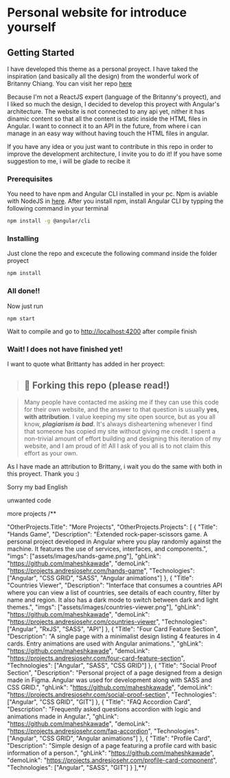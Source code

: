 # Personal website for introduce yourself

## Getting Started

I have developed this theme as a personal proyect. I have taked the inspiration (and basically all the design) from the wonderful work of Britanny Chiang. You can visit her repo [here](https://github.com/bchiang7/v4)

Because I'm not a ReactJS expert (language of the Britanny's proyect), and I liked so much the design, I decided to develop this proyect with Angular's architecture. The website is not connected to any api yet, nither it has dinamic content so that all the content is static inside the HTML files in Angular. I want to connect it to an API in the future, from where i can manage in an easy way without having touch the HTML files in angular.

If you have any idea or you just want to contribute in this repo in order to improve the development architecture, I invite you to do it! If you have some suggestion to me, i will be glade to recibe it

### Prerequisites

You need to have npm and Angular CLI installed in your pc. Npm is aviable with NodeJS in [here](https://nodejs.org/es/). After you install npm, install Angular CLI by typping the following command in your terminal

``` bash
npm install -g @angular/cli
```

### Installing

Just clone  the repo and excecute the following command inside the folder proyect

``` bash
npm install
```

### All done!!

Now just run
```
npm start
```
Wait to compile and go to [http://localhost:4200](http://localhost:4200) after compile finish

### Wait! I does not have finished yet!

I want to quote what Brittanty has added in her proyect:

>## 🚨 Forking this repo (please read!)

>Many people have contacted me asking me if they can use this code for their own website, and the answer to that question is usually **yes, with attribution**.
I value keeping my site open source, but as you all know, _**plagiarism is bad**_. It's always disheartening whenever I find that someone has copied my site without giving me credit. I spent a non-trivial amount of effort building and designing this iteration of my website, and I am proud of it! All I ask of you all is to not claim this effort as your own.

As I have made an attribution to Brittany, i wait you do the same with both in this proyect. Thank you :)

Sorry my bad English


unwanted code

more projects
/**

  "OtherProjects.Title": "More Projects",
  "OtherProjects.Projects": [
    {
      "Title": "Hands Game",
      "Description": "Extended rock-paper-scissors game. A personal project developed in Angular where you play randomly against the machine. It features the use of services, interfaces, and components.",
      "imgs": ["assets/images/hands-game.png"],
      "ghLink": "https://github.com/maheshkawade",
      "demoLink": "https://projects.andresjosehr.com/hands-game",
      "Technologies": ["Angular", "CSS GRID", "SASS", "Angular animations"]
    },
    {
      "Title": "Countries Viewer",
      "Description": "Interface that consumes a countries API where you can view a list of countries, see details of each country, filter by name and region. It also has a dark mode to switch between dark and light themes.",
      "imgs": ["assets/images/countries-viewer.png"],
      "ghLink": "https://github.com/maheshkawade",
      "demoLink": "https://projects.andresjosehr.com/countries-viewer",
      "Technologies": ["Angular", "RxJS", "SASS", "API"]
    },
    {
      "Title": "Four Card Feature Section",
      "Description": "A single page with a minimalist design listing 4 features in 4 cards. Entry animations are used with Angular animations.",
      "ghLink": "https://github.com/maheshkawade",
      "demoLink": "https://projects.andresjosehr.com/four-card-feature-section",
      "Technologies": ["Angular", "SASS", "CSS GRID"]
    },
    {
      "Title": "Social Proof Section",
      "Description": "Personal project of a page designed from a design made in Figma. Angular was used for development along with SASS and CSS GRID.",
      "ghLink": "https://github.com/maheshkawade",
      "demoLink": "https://projects.andresjosehr.com/social-proof-section",
      "Technologies": ["Angular", "CSS GRID", "GIT"]
    },
    {
      "Title": "FAQ Accordion Card",
      "Description": "Frequently asked questions accordion with logic and animations made in Angular.",
      "ghLink": "https://github.com/maheshkawade",
      "demoLink": "https://projects.andresjosehr.com/faq-accordion",
      "Technologies": ["Angular", "CSS GRID", "Angular animations"]
    },
    {
      "Title": "Profile Card",
      "Description": "Simple design of a page featuring a profile card with basic information of a person.",
      "ghLink": "https://github.com/maheshkawade",
      "demoLink": "https://projects.andresjosehr.com/profile-card-component",
      "Technologies": ["Angular", "SASS", "GIT"]
    }
  ],**/
